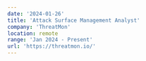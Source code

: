 ```yaml
---
date: '2024-01-26'
title: 'Attack Surface Management Analyst'
company: 'ThreatMon'
location: remote
range: 'Jan 2024 - Present'
url: 'https://threatmon.io/'
---
```



